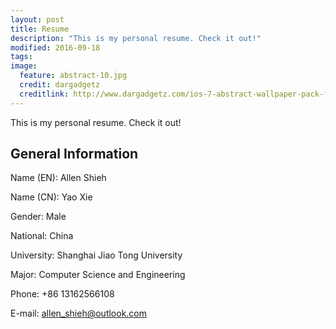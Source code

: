```yaml
---
layout: post
title: Resume
description: "This is my personal resume. Check it out!"
modified: 2016-09-18
tags:
image:
  feature: abstract-10.jpg
  credit: dargadgetz
  creditlink: http://www.dargadgetz.com/ios-7-abstract-wallpaper-pack-for-iphone-5-and-ipod-touch-retina/
---
```


This is my personal resume. Check it out!

## General Information

Name (EN): Allen Shieh

Name (CN): Yao Xie

Gender: Male

National: China

University: Shanghai Jiao Tong University

Major: Computer Science and Engineering

Phone: +86 13162566108

E-mail: allen_shieh@outlook.com
